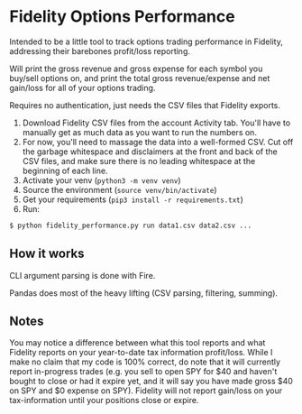 # Fidelity Options Performance

Intended to be a little tool to track options trading performance in Fidelity,
addressing their barebones profit/loss reporting.

Will print the gross revenue and gross expense for each symbol you buy/sell
options on, and print the total gross revenue/expense and net gain/loss for all
of your options trading.

Requires no authentication, just needs the CSV files that Fidelity exports.

1. Download Fidelity CSV files from the account Activity tab. You'll have to
   manually get as much data as you want to run the numbers on.
2. For now, you'll need to massage the data into a well-formed CSV. Cut off the
   garbage whitespace and disclaimers at the front and back of the CSV files,
   and make sure there is no leading whitespace at the beginning of each line.
3. Activate your venv (`python3 -m venv venv`)
4. Source the environment (`source venv/bin/activate`)
5. Get your requirements (`pip3 install -r requirements.txt`)
6. Run:

```sh
$ python fidelity_performance.py run data1.csv data2.csv ...
```

## How it works

CLI argument parsing is done with Fire.

Pandas does most of the heavy lifting (CSV parsing, filtering, summing).

## Notes

You may notice a difference between what this tool reports and what Fidelity
reports on your year-to-date tax information profit/loss. While I make no claim
that my code is 100% correct, do note that it will currently report in-progress 
trades (e.g. you sell to open SPY for $40 and haven't bought to close or had it
expire yet, and it will say you have made gross $40 on SPY and $0 expense on SPY).
Fidelity will not report gain/loss on your tax-information until your 
positions close or expire.
